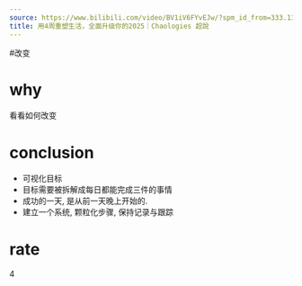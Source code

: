 ```yaml
---
source: https://www.bilibili.com/video/BV1iV6FYvEJw/?spm_id_from=333.1387.favlist.content.click&vd_source=549bde2564979641a5f0adbcfa529b0a
title: 用4周重塑生活，全面升级你的2025｜Chaologies 超說
---
```


#改变
# why
看看如何改变

# conclusion
- 可视化目标
- 目标需要被拆解成每日都能完成三件的事情
- 成功的一天, 是从前一天晚上开始的.
- 建立一个系统, 颗粒化步骤, 保持记录与跟踪

# rate
4